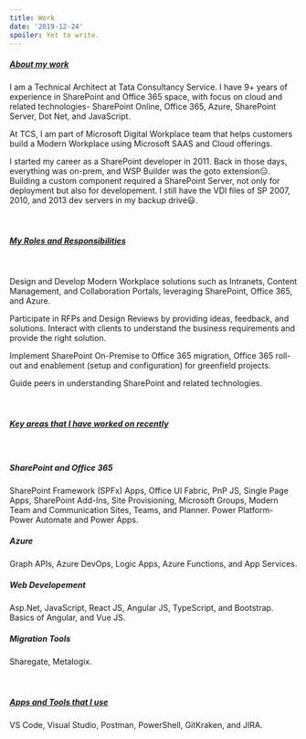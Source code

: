 ```yaml
---
title: Work
date: '2019-12-24'
spoiler: Yet to write.
---
```


##### <ins>_About my work_</ins>

I am a Technical Architect at Tata Consultancy Service. I have 9+ years of experience in SharePoint and Office 365 space, with focus on cloud and related technologies- SharePoint Online, Office 365, Azure, SharePoint Server, Dot Net, and JavaScript.

At TCS, I am part of Microsoft Digital Workplace team that helps customers build a Modern Workplace using Microsoft SAAS and Cloud offerings.

I started my career as a SharePoint developer in 2011. Back in those days, everything was on-prem, and WSP Builder was the goto extension😑. Building a custom component required a SharePoint Server, not only for deployment but also for developement. I still have the VDI files of SP 2007, 2010, and 2013 dev servers in my backup drive😃.
<br>
<br>
<br>

##### <ins>_My Roles and Responsibilities_</ins>
<br>

Design and Develop Modern Workplace solutions such as Intranets, Content Management, and Collaboration Portals, leveraging SharePoint, Office 365, and Azure.

Participate in RFPs and Design Reviews by providing ideas, feedback, and solutions. Interact with clients to understand the business requirements and provide the right solution.

Implement SharePoint On-Premise to Office 365 migration, Office 365 roll-out and enablement (setup and configuration) for greenfield projects.

Guide peers in understanding SharePoint and related technologies.
<br>
<br>
<br>

##### <ins>_Key areas that I have worked on recently_</ins>
<br>

##### SharePoint and Office 365

SharePoint Framework (SPFx) Apps, Office UI Fabric, PnP JS, Single Page Apps, SharePoint Add-Ins, Site Provisioning, Microsoft Groups, Modern Team and Communication Sites, Teams, and Planner. Power Platform- Power Automate and Power Apps.

##### Azure

Graph APIs, Azure DevOps, Logic Apps, Azure Functions, and App Services.

##### Web Developement

Asp.Net, JavaScript, React JS, Angular JS, TypeScript, and Bootstrap. Basics of Angular, and Vue JS.

##### Migration Tools

Sharegate, Metalogix.
<br>
<br>
<br>

##### <ins>_Apps and Tools that I use_</ins>

VS Code, Visual Studio, Postman, PowerShell, GitKraken, and JIRA.

<br><br>
